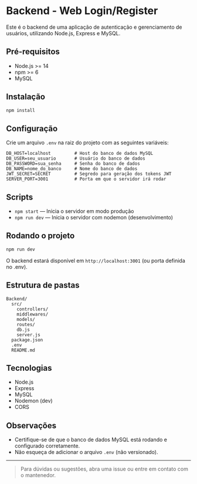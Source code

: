 # Backend - Web Login/Register

Este é o backend de uma aplicação de autenticação e gerenciamento de usuários, utilizando Node.js, Express e MySQL.

## Pré-requisitos
- Node.js >= 14
- npm >= 6
- MySQL

## Instalação
```bash
npm install
```

## Configuração
Crie um arquivo `.env` na raiz do projeto com as seguintes variáveis:
```env
DB_HOST=localhost         # Host do banco de dados MySQL
DB_USER=seu_usuario       # Usuário do banco de dados
DB_PASSWORD=sua_senha     # Senha do banco de dados
DB_NAME=nome_do_banco     # Nome do banco de dados
JWT_SECRET=SECRET         # Segredo para geração dos tokens JWT
SERVER_PORT=3001          # Porta em que o servidor irá rodar
```

## Scripts
- `npm start` — Inicia o servidor em modo produção
- `npm run dev` — Inicia o servidor com nodemon (desenvolvimento)

## Rodando o projeto
```bash
npm run dev
```
O backend estará disponível em `http://localhost:3001` (ou porta definida no .env).

## Estrutura de pastas
```
Backend/
  src/
    controllers/
    middlewares/
    models/
    routes/
    db.js
    server.js
  package.json
  .env
  README.md
```

## Tecnologias
- Node.js
- Express
- MySQL
- Nodemon (dev)
- CORS

## Observações
- Certifique-se de que o banco de dados MySQL está rodando e configurado corretamente.
- Não esqueça de adicionar o arquivo `.env` (não versionado).

---

> Para dúvidas ou sugestões, abra uma issue ou entre em contato com o mantenedor. 

